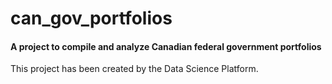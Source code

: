 # can_gov_portfolios
#### A project to compile and analyze Canadian federal government portfolios

This project has been created by the Data Science Platform.

